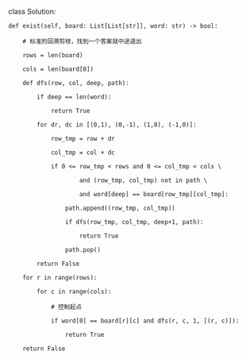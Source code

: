 class Solution:

    def exist(self, board: List[List[str]], word: str) -> bool:

        # 标准的回溯剪枝，找到一个答案就中途退出

        rows = len(board)

        cols = len(board[0])

        def dfs(row, col, deep, path):

            if deep == len(word):

                return True

            for dr, dc in [(0,1), (0,-1), (1,0), (-1,0)]:

                row_tmp = row + dr

                col_tmp = col + dc

                if 0 <= row_tmp < rows and 0 <= col_tmp < cols \

                        and (row_tmp, col_tmp) not in path \

                        and word[deep] == board[row_tmp][col_tmp]:

                    path.append((row_tmp, col_tmp))

                    if dfs(row_tmp, col_tmp, deep+1, path):

                        return True

                    path.pop()

            return False

        for r in range(rows):

            for c in range(cols):

                # 控制起点

                if word[0] == board[r][c] and dfs(r, c, 1, [(r, c)]):

                    return True

        return False 

